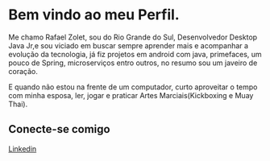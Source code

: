 
<div>
    <h1>Bem vindo ao meu Perfil.</h1>
    <p> Me chamo Rafael Zolet, sou do Rio Grande do Sul, Desenvolvedor Desktop Java Jr,e sou viciado em buscar sempre aprender mais e acompanhar a evolução da tecnologia, já fiz projetos em android com java, primefaces, um pouco de Spring, microserviços entro outros, no resumo sou um javeiro de coração.
    </p>
    <p>E quando não estou na frente de um computador, curto aproveitar o tempo com minha esposa, ler, jogar e praticar Artes Marciais(Kickboxing e Muay Thai).
    </p>
</div>
<div>
    <h2>Conecte-se comigo</h2>
    <p>
   <a href="https://www.linkedin.com/in/rafaelzolet101/"> Linkedin </a>  
</p>
   </div>
<br>
<br>


    


